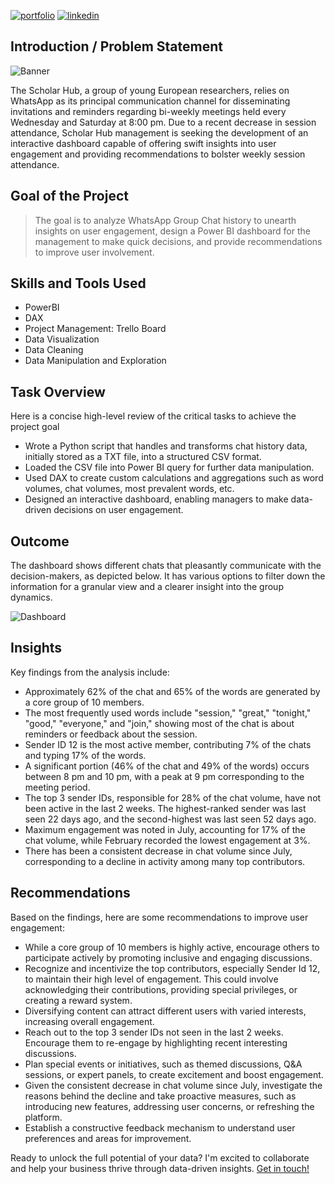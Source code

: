 [![portfolio](https://img.shields.io/badge/my_portfolio-000?style=for-the-badge&logo=ko-fi&logoColor=white)](https://bankoleridwan.github.io/)
[![linkedin](https://img.shields.io/badge/linkedin-0A66C2?style=for-the-badge&logo=linkedin&logoColor=white)](https://www.linkedin.com/in/bankoleridwan/)


## Introduction / Problem Statement
![Banner](https://raw.githubusercontent.com/bankoleridwan/User-Engagement-Analysis/main/img/whatsapp.jpg)

The Scholar Hub, a group of young European researchers, relies on WhatsApp as its principal communication channel for disseminating invitations and reminders regarding bi-weekly meetings held every Wednesday and Saturday at 8:00 pm. Due to a recent decrease in session attendance, Scholar Hub management is seeking the development of an interactive dashboard capable of offering swift insights into user engagement and providing recommendations to bolster weekly session attendance.

## Goal of the Project

> The goal is to analyze WhatsApp Group Chat history to unearth insights on user engagement, design a Power BI dashboard for the management to make quick decisions, and provide recommendations to improve user involvement.
 


## Skills and Tools Used

* PowerBI
* DAX
* Project Management: Trello Board
* Data Visualization
* Data Cleaning
* Data Manipulation and Exploration 

## Task Overview

Here is a concise high-level review of the critical tasks to achieve the project goal
* Wrote a Python script that handles and transforms chat history data, initially stored as a TXT file, into a structured CSV format.
* Loaded the CSV file into Power BI query for further data manipulation.
* Used DAX to create custom calculations and aggregations such as word volumes, chat volumes, most prevalent words, etc.
* Designed an interactive dashboard, enabling managers to make data-driven decisions on user engagement.


## Outcome

The dashboard shows different chats that pleasantly communicate with the decision-makers, as depicted below. It has various options to filter down the information for a granular view and a clearer insight into the group dynamics. 


![Dashboard](https://raw.githubusercontent.com/bankoleridwan/User-Engagement-Analysis/main/img/whatsapp%20dashboard.jpg)


## Insights

Key findings from the analysis include:
* Approximately 62% of the chat and 65% of the words are generated by a core group of 10 members.
* The most frequently used words include "session," "great," "tonight," "good," "everyone," and "join," showing most of the chat is about reminders or feedback about the session.
* Sender ID 12 is the most active member, contributing 7% of the chats and typing 17% of the words.
* A significant portion (46% of the chat and 49% of the words) occurs between 8 pm and 10 pm, with a peak at 9 pm corresponding to the meeting period.
* The top 3 sender IDs, responsible for 28% of the chat volume, have not been active in the last 2 weeks. The highest-ranked sender was last seen 22 days ago, and the second-highest was last seen 52 days ago.
* Maximum engagement was noted in July, accounting for 17% of the chat volume, while February recorded the lowest engagement at 3%.
* There has been a consistent decrease in chat volume since July, corresponding to a decline in activity among many top contributors.

## Recommendations

Based on the findings, here are some recommendations to improve user engagement:
* While a core group of 10 members is highly active, encourage others to participate actively by promoting inclusive and engaging discussions.
* Recognize and incentivize the top contributors, especially Sender Id 12, to maintain their high level of engagement. This could involve acknowledging their contributions, providing special privileges, or creating a reward system.
* Diversifying content can attract different users with varied interests, increasing overall engagement.
* Reach out to the top 3 sender IDs not seen in the last 2 weeks. Encourage them to re-engage by highlighting recent interesting discussions.
* Plan special events or initiatives, such as themed discussions, Q&A sessions, or expert panels, to create excitement and boost engagement.
* Given the consistent decrease in chat volume since July, investigate the reasons behind the decline and take proactive measures, such as introducing new features, addressing user concerns, or refreshing the platform.
* Establish a constructive feedback mechanism to understand user preferences and areas for improvement.

Ready to unlock the full potential of your data? I'm excited to collaborate and help your business thrive through data-driven insights. [Get in touch!](https://bankoleridwan.github.io/#contact:~:text=My%20Resume-,Contact%20Me,-Ready%20to%20unlock)
